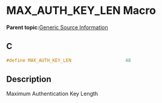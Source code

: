 # MAX\_AUTH\_KEY\_LEN Macro

**Parent topic:**[Generic Source Information](GUID-9B3F465C-7297-4547-B7C6-3AAABEB7E261.md)

## C

```c
#define MAX_AUTH_KEY_LEN                    48

```

## Description

Maximum Authentication Key Length

